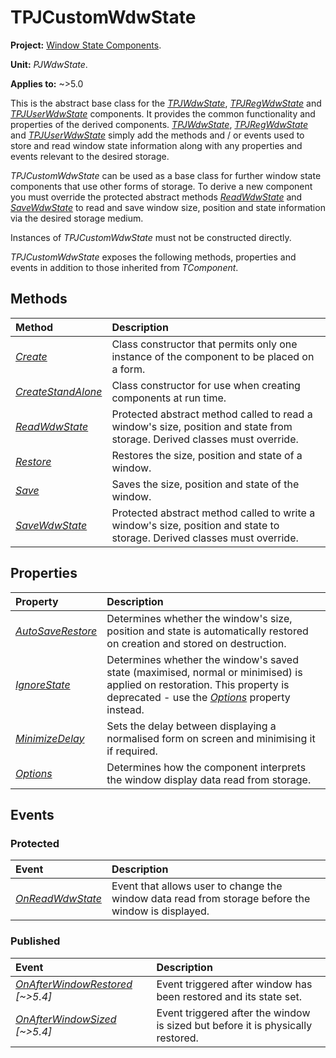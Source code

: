 # TPJCustomWdwState

**Project:** [Window State Components](../API.md).

**Unit:** _PJWdwState_.

**Applies to:** ~>5.0

This is the abstract base class for the _[TPJWdwState](./TPJWdwState.md)_, _[TPJRegWdwState](./TPJRegWdwState.md)_ and _[TPJUserWdwState](./TPJUserWdwState.md)_ components. It provides the common functionality and properties of the derived components. _[TPJWdwState](./TPJWdwState.md)_, _[TPJRegWdwState](./TPJRegWdwState.md)_ and _[TPJUserWdwState](./TPJUserWdwState.md)_ simply add the methods and / or events used to store and read window state information along with any properties and events relevant to the desired storage.

_TPJCustomWdwState_ can be used as a base class for further window state components that use other forms of storage. To derive a new component you must override the protected abstract methods _[ReadWdwState](./TPJCustomWdwState-ReadWdwState.md)_ and _[SaveWdwState](./TPJCustomWdwState-SaveWdwState.md)_ to read and save window size, position and state information via the desired storage medium.

Instances of _TPJCustomWdwState_ must not be constructed directly.

_TPJCustomWdwState_ exposes the following methods, properties and events in addition to those inherited from _TComponent_.

## Methods

| Method | Description |
|:-------|:------------|
| _[Create](./TPJCustomWdwState-Create.md)_ | Class constructor that permits only one instance of the component to be placed on a form. |
| _[CreateStandAlone](./TPJCustomWdwState-CreateStandAlone.md)_ | Class constructor for use when creating components at run time. |
| _[ReadWdwState](./TPJCustomWdwState-ReadWdwState.md)_ | Protected abstract method called to read a window's size, position and state from storage. Derived classes must override. |
| _[Restore](./TPJCustomWdwState-Restore.md)_ | Restores the size, position and state of a window. |
| _[Save](./TPJCustomWdwState-Save.md)_ | Saves the size, position and state of the window. |
| _[SaveWdwState](./TPJCustomWdwState-SaveWdwState.md)_ | Protected abstract method called to write a window's size, position and state to storage. Derived classes must override. |

## Properties

| Property | Description |
|:---------|:------------|
| _[AutoSaveRestore](./TPJCustomWdwState-AutoSaveRestore.md)_ | Determines whether the window's size, position and state is automatically restored on creation and stored on destruction. |
| _[IgnoreState](./TPJCustomWdwState-IgnoreState.md)_ | Determines whether the window's saved state (maximised, normal or minimised) is applied on restoration. This property is deprecated - use the _[Options](./TPJCustomWdwState-Options.md)_ property instead. |
| _[MinimizeDelay](./TPJCustomWdwState-MinimizeDelay.md)_ | Sets the delay between displaying a normalised form on screen and minimising it if required. |
| _[Options](./TPJCustomWdwState-Options.md)_ | Determines how the component interprets the window display data read from storage. |

## Events

### Protected

| Event | Description |
|:------|:------------|
| _[OnReadWdwState](./TPJCustomWdwState-OnReadWdwState.md)_ | Event that allows user to change the window data read from storage before the window is displayed. |

### Published

| Event | Description |
|:------|:------------|
| _[OnAfterWindowRestored](./TPJCustomWdwState-OnAfterWindowRestored.md) [~>5.4]_ | Event triggered after window has been restored and its state set. |
| _[OnAfterWindowSized](./TPJCustomWdwState-OnAfterWindowSized.md) [~>5.4]_ | Event triggered after the window is sized but before it is physically restored. |
